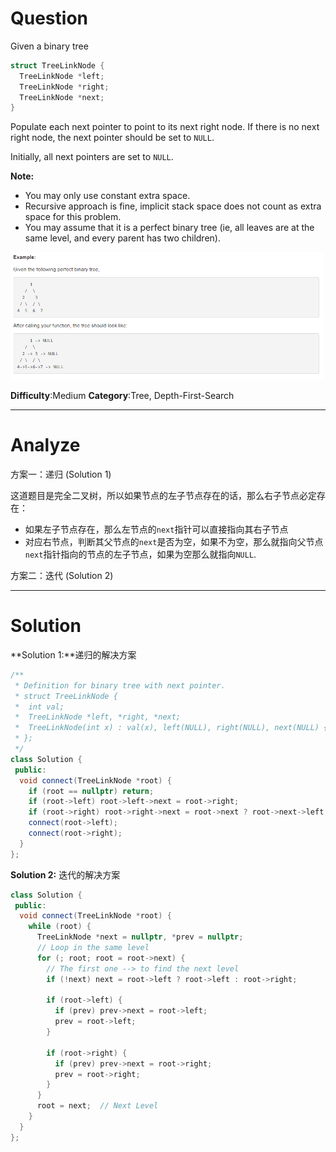 
# Question

Given a binary tree

```cpp
struct TreeLinkNode {
  TreeLinkNode *left;
  TreeLinkNode *right;
  TreeLinkNode *next;
}
```

Populate each next pointer to point to its next right node. If there is no next right node, the next pointer should be set to  `NULL`.

Initially, all next pointers are set to  `NULL`.

**Note:**

- You may only use constant extra space.
- Recursive approach is fine, implicit stack space does not count as extra space for this problem.
- You may assume that it is a perfect binary tree (ie, all leaves are at the same level, and every parent has two children).

![](/images/in-post/2018-11-26-Leetcode-116-Populating-Next-Right-Pointers-In-Each-Node/2018-11-26-20-24-54.png)

**Difficulty**:Medium
**Category**:Tree, Depth-First-Search


------------

# Analyze

方案一：递归 (Solution 1)

这道题目是完全二叉树，所以如果节点的左子节点存在的话，那么右子节点必定存在：

- 如果左子节点存在，那么左节点的`next`指针可以直接指向其右子节点
- 对应右节点，判断其父节点的`next`是否为空，如果不为空，那么就指向父节点`next`指针指向的节点的左子节点，如果为空那么就指向`NULL`.

方案二：迭代 (Solution 2)

------------

# Solution

**Solution 1:**递归的解决方案

```cpp
/**
 * Definition for binary tree with next pointer.
 * struct TreeLinkNode {
 *  int val;
 *  TreeLinkNode *left, *right, *next;
 *  TreeLinkNode(int x) : val(x), left(NULL), right(NULL), next(NULL) {}
 * };
 */
class Solution {
 public:
  void connect(TreeLinkNode *root) {
    if (root == nullptr) return;
    if (root->left) root->left->next = root->right;
    if (root->right) root->right->next = root->next ? root->next->left : NULL;
    connect(root->left);
    connect(root->right);
  }
};
```

**Solution 2:** 迭代的解决方案

```cpp
class Solution {
 public:
  void connect(TreeLinkNode *root) {
    while (root) {
      TreeLinkNode *next = nullptr, *prev = nullptr;
      // Loop in the same level
      for (; root; root = root->next) {
        // The first one --> to find the next level
        if (!next) next = root->left ? root->left : root->right;

        if (root->left) {
          if (prev) prev->next = root->left;
          prev = root->left;
        }

        if (root->right) {
          if (prev) prev->next = root->right;
          prev = root->right;
        }
      }
      root = next;  // Next Level
    }
  }
};
```